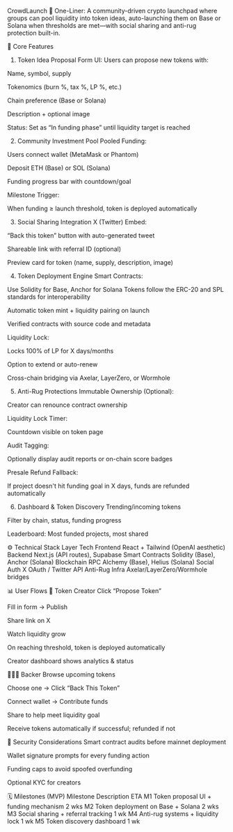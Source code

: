 CrowdLaunch
📌 One-Liner:
A community-driven crypto launchpad where groups can pool liquidity into token ideas, auto-launching them on Base or Solana when thresholds are met—with social sharing and anti-rug protection built-in.

🧱 Core Features
1. Token Idea Proposal
Form UI: Users can propose new tokens with:

Name, symbol, supply

Tokenomics (burn %, tax %, LP %, etc.)

Chain preference (Base or Solana)

Description + optional image

Status: Set as “In funding phase” until liquidity target is reached

2. Community Investment Pool
Pooled Funding:

Users connect wallet (MetaMask or Phantom)

Deposit ETH (Base) or SOL (Solana)

Funding progress bar with countdown/goal

Milestone Trigger:

When funding ≥ launch threshold, token is deployed automatically

3. Social Sharing Integration
X (Twitter) Embed:

“Back this token” button with auto-generated tweet

Shareable link with referral ID (optional)

Preview card for token (name, supply, description, image)

4. Token Deployment Engine
Smart Contracts:

Use Solidity for Base, Anchor for Solana
Tokens follow the ERC-20 and SPL standards for interoperability

Automatic token mint + liquidity pairing on launch

Verified contracts with source code and metadata

Liquidity Lock:

Locks 100% of LP for X days/months

Option to extend or auto-renew

Cross-chain bridging via Axelar, LayerZero, or Wormhole

5. Anti-Rug Protections
Immutable Ownership (Optional):

Creator can renounce contract ownership

Liquidity Lock Timer:

Countdown visible on token page

Audit Tagging:

Optionally display audit reports or on-chain score badges

Presale Refund Fallback:

If project doesn't hit funding goal in X days, funds are refunded automatically

6. Dashboard & Token Discovery
Trending/incoming tokens

Filter by chain, status, funding progress

Leaderboard: Most funded projects, most shared

⚙️ Technical Stack
Layer    Tech
Frontend    React + Tailwind (OpenAI aesthetic)
Backend    Next.js (API routes), Supabase
Smart Contracts    Solidity (Base), Anchor (Solana)
Blockchain RPC    Alchemy (Base), Helius (Solana)
Social Auth    X OAuth / Twitter API
Anti-Rug Infra    Axelar/LayerZero/Wormhole bridges

📊 User Flows
🧪 Token Creator
Click “Propose Token”

Fill in form → Publish

Share link on X

Watch liquidity grow

On reaching threshold, token is deployed automatically

Creator dashboard shows analytics & status

🧑‍🤝‍🧑 Backer
Browse upcoming tokens

Choose one → Click “Back This Token”

Connect wallet → Contribute funds

Share to help meet liquidity goal

Receive tokens automatically if successful; refunded if not

🔐 Security Considerations
Smart contract audits before mainnet deployment

Wallet signature prompts for every funding action

Funding caps to avoid spoofed overfunding

Optional KYC for creators

🗓 Milestones (MVP)
Milestone    Description    ETA
M1    Token proposal UI + funding mechanism    2 wks
M2    Token deployment on Base + Solana    2 wks
M3    Social sharing + referral tracking    1 wk
M4    Anti-rug systems + liquidity lock    1 wk
M5    Token discovery dashboard    1 wk
